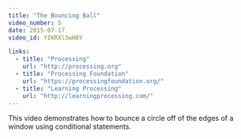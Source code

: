```yaml
---
title: "The Bouncing Ball"
video_number: 5
date: 2015-07-17
video_id: YIKRXl3wH8Y

links:
  - title: "Processing"
    url: "http://processing.org"
  - title: "Processing Foundation"
    url: "https://processingfoundation.org/"
  - title: "Learning Processing"
    url: "http://learningprocessing.com/"
---
```


This video demonstrates how to bounce a circle off of the edges of a window using conditional statements.
